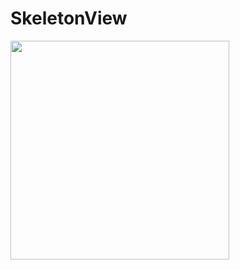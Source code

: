 # SkeletonView
<img src="https://user-images.githubusercontent.com/57766589/70892695-fe944080-202c-11ea-93f7-93f88a7751e5.gif" width="350" />
